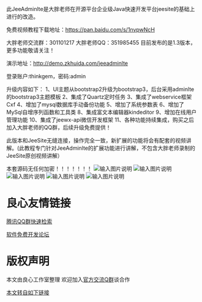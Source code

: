 此JeeAdminlte是大胖老师在开源平台企业级Java快速开发平台jeesite的基础上进行的改造。

免费视频教程下载地址：https://pan.baidu.com/s/1nvpwNcH

大胖老师交流群：301101217   大胖老师QQ：351985455 目前发布的是1.3版本，更多功能敬请关注！

演示地址：http://demo.zkhuida.com/jeeadminlte

登录账户:thinkgem，密码:admin


升级内容如下：
1、UI主题从bootstrap2升级为bootstrap3，后台采用adminlte的bootstrap3主题模板
2、集成了Quartz定时任务
3、集成了webservice框架Cxf
4、增加了mysql数据库手动备份功能
5、增加了系统参数表
6、增加了MySql自增序列函数和工具类
8、集成富文本编辑器kindeditor
9、增加在线用户管理功能
10、集成了jeewx-api微信开发框架
11、各种功能持续集成，购买之后加入大胖老师的QQ群，后续升级免费提供！

此版本和JeeSite无缝连接，操作完全一致，新扩展的功能将会有配套的视频讲解。(此教程专门针对JeeAdminlte的扩展功能进行讲解，不包含大胖老师录制的JeeSite原创视频讲解）

本套源码无任何加密！！！！！！！
![输入图片说明](https://git.oschina.net/uploads/images/2017/0925/221111_18385583_562317.png "屏幕截图.png")
![输入图片说明](https://git.oschina.net/uploads/images/2017/0925/221121_32aecf16_562317.png "屏幕截图.png")
![输入图片说明](https://git.oschina.net/uploads/images/2017/0925/221132_adbd6d7d_562317.png "屏幕截图.png")
![输入图片说明](https://git.oschina.net/uploads/images/2017/0925/221142_14430403_562317.png "屏幕截图.png")
![输入图片说明](https://git.oschina.net/uploads/images/2017/0925/221152_93fc1aac_562317.png "屏幕截图.png")


 # 良心友情链接

[腾讯QQ群快速检索](http://u.720life.cn/s/8cf73f7c)

[软件免费开发论坛](http://u.720life.cn/s/bbb01dc0)

# 版权声明 

本文由良心工作室整理 欢迎加入[官方交流Q群](https://u.720life.cn/s/f2316816)谈合作

[本文转自如下链接](http://u.720life.cn/g/2e71d0f0a5c601172267ba20d3a43c6e7e00c63f1bea597452dcbf8ed1c07a719d1a158954d155bd005ec6a84c1040c667b7ea75a7debb6e3c6f01e2195929ae)